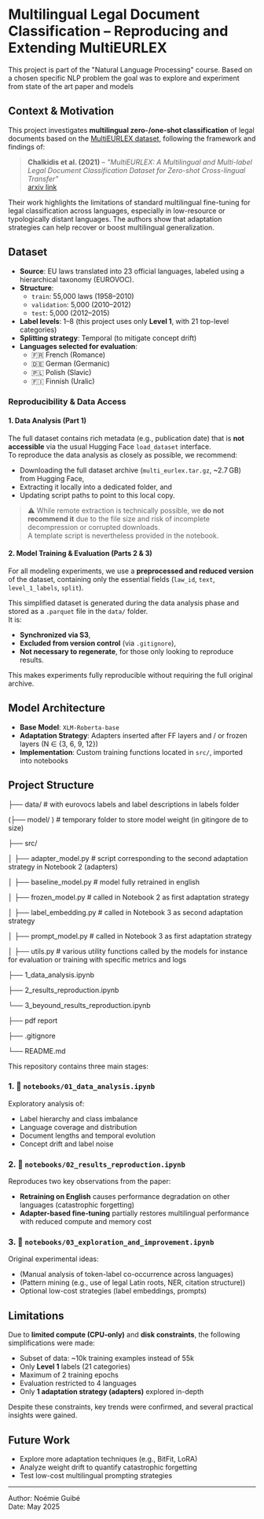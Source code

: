 # Multilingual Legal Document Classification – Reproducing and Extending MultiEURLEX

This project is part of the "Natural Language Processing" course. Based on a chosen specific NLP problem the goal was to explore and experiment from state of the art paper and models


## Context & Motivation

This project investigates **multilingual zero-/one-shot classification** of legal documents based on the [MultiEURLEX dataset](https://huggingface.co/datasets/multi_eurlex), following the framework and findings of:

> **Chalkidis et al. (2021)** – *"MultiEURLEX: A Multilingual and Multi-label Legal Document Classification Dataset for Zero-shot Cross-lingual Transfer"*  
> [arxiv link](https://arxiv.org/abs/2109.00904)

Their work highlights the limitations of standard multilingual fine-tuning for legal classification across languages, especially in low-resource or typologically distant languages. The authors show that adaptation strategies can help recover or boost multilingual generalization.

## Dataset

- **Source**: EU laws translated into 23 official languages, labeled using a hierarchical taxonomy (EUROVOC).
- **Structure**:
  - `train`: 55,000 laws (1958–2010)
  - `validation`: 5,000 (2010–2012)
  - `test`: 5,000 (2012–2015)
- **Label levels**: 1–8 (this project uses only **Level 1**, with 21 top-level categories)
- **Splitting strategy**: Temporal (to mitigate concept drift)
- **Languages selected for evaluation**:  
  - 🇫🇷 French (Romance)  
  - 🇩🇪 German (Germanic)  
  - 🇵🇱 Polish (Slavic)  
  - 🇫🇮 Finnish (Uralic)

### Reproducibility & Data Access

#### 1. Data Analysis (Part 1)

The full dataset contains rich metadata (e.g., publication date) that is **not accessible** via the usual Hugging Face `load_dataset` interface.  
To reproduce the data analysis as closely as possible, we recommend:

- Downloading the full dataset archive (`multi_eurlex.tar.gz`, ~2.7 GB) from Hugging Face,  
- Extracting it locally into a dedicated folder, and  
- Updating script paths to point to this local copy.

> ⚠️ While remote extraction is technically possible, we **do not recommend it** due to the file size and risk of incomplete decompression or corrupted downloads.  
> A template script is nevertheless provided in the notebook.

#### 2. Model Training & Evaluation (Parts 2 & 3)

For all modeling experiments, we use a **preprocessed and reduced version** of the dataset, containing only the essential fields (`law_id`, `text`, `level_1_labels`, `split`).

This simplified dataset is generated during the data analysis phase and stored as a `.parquet` file in the `data/` folder.  
It is:

- **Synchronized via S3**,  
- **Excluded from version control** (via `.gitignore`),  
- **Not necessary to regenerate**, for those only looking to reproduce results.

This makes experiments fully reproducible without requiring the full original archive.

## Model Architecture

- **Base Model**: `XLM-Roberta-base`  
- **Adaptation Strategy**: Adapters inserted after FF layers and / or frozen layers (N ∈ {3, 6, 9, 12})
- **Implementation**: Custom training functions located in `src/`, imported into notebooks

## Project Structure

├── data/ # with eurovocs labels and label descriptions in labels folder

(├── model/ ) # temporary folder to store model weight (in gitingore de to size)

├── src/

│ ├── adapter_model.py #  script corresponding to the second adaptation strategy in Notebook 2 (adapters)

│ ├── baseline_model.py # model fully retrained in english

│ ├── frozen_model.py #   called in Notebook 2 as first adaptation strategy

│ ├── label_embedding.py #   called in Notebook 3 as second adaptation strategy

│ ├── prompt_model.py #   called in Notebook 3 as first adaptation strategy

│ ├── utils.py # various utility functions called by the models for instance for evaluation or training with specific metrics and logs


├── 1_data_analysis.ipynb

├── 2_results_reproduction.ipynb

└── 3_beyound_results_reproduction.ipynb

├──  pdf report

├── .gitignore

└── README.md

This repository contains three main stages:

### 1. 📁 `notebooks/01_data_analysis.ipynb`
Exploratory analysis of:
- Label hierarchy and class imbalance  
- Language coverage and distribution  
- Document lengths and temporal evolution  
- Concept drift and label noise  

### 2. 📁 `notebooks/02_results_reproduction.ipynb`
Reproduces two key observations from the paper:
- **Retraining on English** causes performance degradation on other languages (catastrophic forgetting)
- **Adapter-based fine-tuning** partially restores multilingual performance with reduced compute and memory cost

### 3. 📁 `notebooks/03_exploration_and_improvement.ipynb`
Original experimental ideas:
- (Manual analysis of token-label co-occurrence across languages)
- (Pattern mining (e.g., use of legal Latin roots, NER, citation structure)) 
- Optional low-cost strategies (label embeddings, prompts)

## Limitations

Due to **limited compute (CPU-only)** and **disk constraints**, the following simplifications were made:
- Subset of data: ~10k training examples instead of 55k
- Only **Level 1** labels (21 categories)
- Maximum of 2 training epochs
- Evaluation restricted to 4 languages
- Only **1 adaptation strategy (adapters)** explored in-depth

Despite these constraints, key trends were confirmed, and several practical insights were gained.

## Future Work

- Explore more adaptation techniques (e.g., BitFit, LoRA)
- Analyze weight drift to quantify catastrophic forgetting
- Test low-cost multilingual prompting strategies

---

Author: Noémie Guibé  
Date: May 2025  
